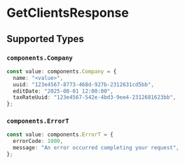 # GetClientsResponse


## Supported Types

### `components.Company`

```typescript
const value: components.Company = {
  name: "<value>",
  uuid: "123e4567-8773-468d-927b-2312631cd5bb",
  editDate: "2025-08-01 12:00:00",
  taxRateUuid: "123e4567-542e-4bd3-9ee4-2312681623bb",
};
```

### `components.ErrorT`

```typescript
const value: components.ErrorT = {
  errorCode: 1000,
  message: "An error occurred completing your request",
};
```

